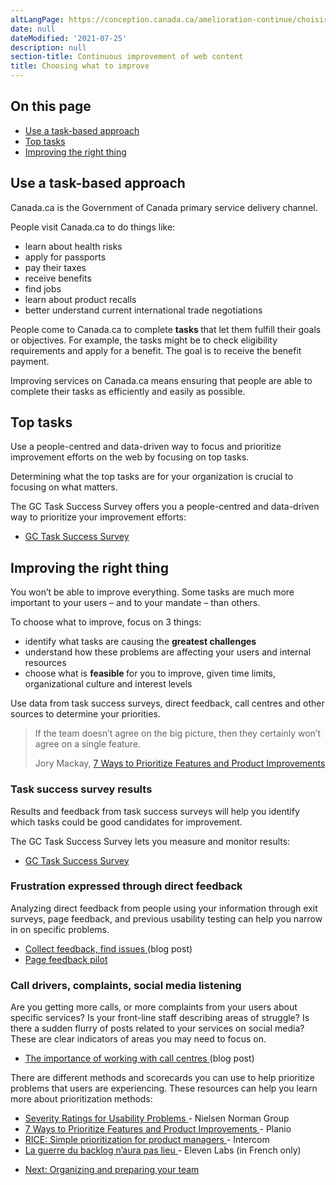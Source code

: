 ```yaml
---
altLangPage: https://conception.canada.ca/amelioration-continue/choisir.html
date: null
dateModified: '2021-07-25'
description: null
section-title: Continuous improvement of web content
title: Choosing what to improve
---
```



<section>
 <h2>
  On this page
 </h2>
 <ul>
  <li>
   <a href="#why">
    Use a task-based approach
   </a>
  </li>
  <li>
   <a href="#top">
    Top tasks
   </a>
  </li>
  <li>
   <a href="#choose">
    Improving the right thing
   </a>
  </li>
 </ul>
</section>

<h2 id="why">
 Use a task-based approach
</h2>

<p>
 Canada.ca is the Government of Canada primary service delivery channel.
</p>

<p>
 People visit Canada.ca to do things like:
</p>

<ul>
 <li>
  learn about health risks
 </li>
 <li>
  apply for passports
 </li>
 <li>
  pay their taxes
 </li>
 <li>
  receive benefits
 </li>
 <li>
  find jobs
 </li>
 <li>
  learn about product recalls
 </li>
 <li>
  better understand current international trade negotiations
 </li>
</ul>

<p>
 People come to Canada.ca to complete
 <strong>
  tasks
 </strong>
 that let them fulfill their goals or objectives. For example, the tasks might be to check eligibility requirements and apply for a benefit. The goal is to receive the benefit payment.
</p>

<p>
 Improving services on Canada.ca means ensuring that people are able to complete their tasks as efficiently and easily as possible.
</p>

<h2 id="top">
 Top tasks
</h2>

<p>
 Use a people-centred and data-driven way to focus and prioritize improvement efforts on the web by focusing on top tasks.
</p>

<p>
 Determining what the top tasks are for your organization is crucial to focusing on what matters.
</p>

<p>
 The GC Task Success Survey offers you a people-centred and data-driven way to prioritize your improvement efforts:
</p>

<ul>
 <li>
  <a href="./monitoring/GCTSS.html">
   GC Task Success Survey
  </a>
 </li>
</ul>

<h2 id="choose">
 Improving the right thing
</h2>

<p>
 You won’t be able to improve everything. Some tasks are much more important to your users – and to your mandate – than others.
</p>

<p>
 To choose what to improve, focus on 3 things:
</p>

<ul>
 <li>
  identify what tasks are causing the
  <strong>
   greatest challenges
  </strong>
 </li>
 <li>
  understand how these problems are affecting your users and internal resources
 </li>
 <li>
  choose what is
  <strong>
   feasible
  </strong>
  for you to improve, given time limits, organizational culture and interest levels
 </li>
</ul>

<p>
 Use data from task success surveys, direct feedback, call centres and other sources to determine your priorities.
</p>

<blockquote>
 <p>
  If the team doesn’t agree on the big picture, then they certainly won’t agree on a single feature.
 </p>
 <p class="small">
  Jory Mackay,
  <a href="https://plan.io/blog/feature-prioritization/">
   7 Ways to Prioritize Features and Product Improvements
  </a>
 </p>
</blockquote>

<h3>
 Task success survey results
</h3>

<p>
 Results and feedback from task success surveys will help you identify which tasks could be good candidates for improvement.
</p>

<p>
 The GC Task Success Survey lets you measure and monitor results:
</p>

<ul>
 <li>
  <a href="./monitoring/GCTSS.html">
   GC Task Success Survey
  </a>
 </li>
</ul>

<h3>
 Frustration expressed through direct feedback
</h3>

<p>
 Analyzing  direct feedback from people using your information through exit surveys, page feedback, and previous usability testing can help you narrow in on specific problems.
</p>

<ul>
 <li>
  <a href="https://blog.canada.ca/2020/10/09/collect-feedback">
   Collect feedback, find issues
  </a>
  (blog post)
 </li>
 <li>
  <a href="./monitoring/feedback.html">
   Page feedback pilot
  </a>
 </li>
</ul>

<h3>
 Call drivers, complaints, social media listening
</h3>

<p>
 Are you getting more calls, or more complaints from your users about specific services? Is your front-line staff describing areas of struggle? Is there a sudden flurry of posts related to your services on social media? These are clear indicators of areas you may need to focus on.
</p>

<ul>
 <li>
  <a href="https://blog.canada.ca/2021/03/01/work-with-call-centres">
   The importance of working with call centres
  </a>
  (blog post)
 </li>
</ul>

<p>
 There are different methods and scorecards you can use to help prioritize problems that users are experiencing. These resources can help you learn more about prioritization methods:
</p>

<ul>
 <li>
  <a href="https://www.nngroup.com/articles/how-to-rate-the-severity-of-usability-problems/">
   Severity Ratings for Usability Problems
  </a>
  - Nielsen Norman Group
 </li>
 <li>
  <a href="https://plan.io/blog/feature-prioritization/">
   7 Ways to Prioritize Features and Product Improvements
  </a>
  - Planio
 </li>
 <li>
  <a href="https://www.intercom.com/blog/rice-simple-prioritization-for-product-managers/">
   RICE: Simple prioritization for product managers
  </a>
  - Intercom
 </li>
 <li>
  <a href="https://blog.eleven-labs.com/fr/la-guerre-du-backlog-n-aura-pas-lieu-part-II/">
   La guerre du backlog n’aura pas lieu
  </a>
  - Eleven Labs (in French only)
 </li>
</ul>

<nav class="mrgn-bttm-lg" role="navigation">
 <ul class="pager">
  <li class="next">
   <a href="./team.html" rel="next">
    Next: Organizing and preparing your team
   </a>
  </li>
 </ul>
</nav>





